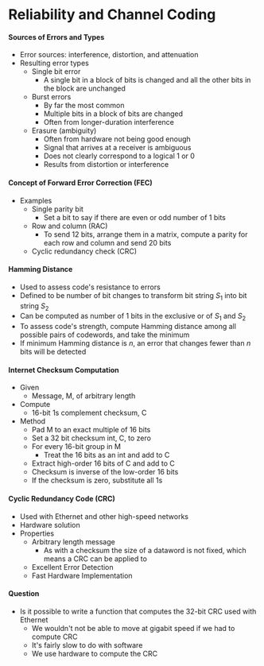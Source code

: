 # Reliability and Channel Coding
#### Sources of Errors and Types
- Error sources: interference, distortion, and attenuation
- Resulting error types
	- Single bit error
		- A single bit in a block of bits is changed and all the other bits in the block are unchanged
	- Burst errors
		- By far the most common
		- Multiple bits in a block of bits are changed
		- Often from longer-duration interference
	- Erasure (ambiguity)
		- Often from hardware not being good enough
		- Signal that arrives at a receiver is ambiguous
		- Does not clearly correspond to a logical 1 or 0
		- Results from distortion or interference

#### Concept of Forward Error Correction (FEC)
- Examples
	- Single parity bit
		- Set a bit to say if there are even or odd number of 1 bits
	- Row and column (RAC)
		- To send 12 bits, arrange them in a matrix, compute a parity for each row and column and send 20 bits
	- Cyclic redundancy check (CRC)

#### Hamming Distance
- Used to assess code's resistance to errors
- Defined to be number of bit changes to transform bit string $S_1$ into bit string $S_2$
- Can be computed as number of 1 bits in the exclusive or of $S_1$ and $S_2$
- To assess code's strength, compute Hamming distance among all possible pairs of codewords, and take the minimum
- If minimum Hamming distance is $n$, an error that changes fewer than $n$ bits will be detected

#### Internet Checksum Computation
- Given
	- Message, M, of arbitrary length
- Compute
	- 16-bit 1s complement checksum, C
- Method
	- Pad M to an exact multiple of 16 bits
	- Set a 32 bit checksum int, C, to zero
	- For every 16-bit group in M
		- Treat the 16 bits as an int and add to C
	- Extract high-order 16 bits of C and add to C
	- Checksum is inverse of the low-order 16 bits
	- If the checksum is zero, substitute all 1s

#### Cyclic Redundancy Code (CRC)
- Used with Ethernet and other high-speed networks
- Hardware solution
- Properties
	- Arbitrary length message
		- As with a checksum the size of a dataword is not fixed, which means a CRC can be applied to 
	- Excellent Error Detection
	- Fast Hardware Implementation

#### Question
- Is it possible to write a function that computes the 32-bit CRC used with Ethernet
	- We wouldn't not be able to move at gigabit speed if we had to compute CRC
	- It's fairly slow to do with software
	- We use hardware to compute the CRC